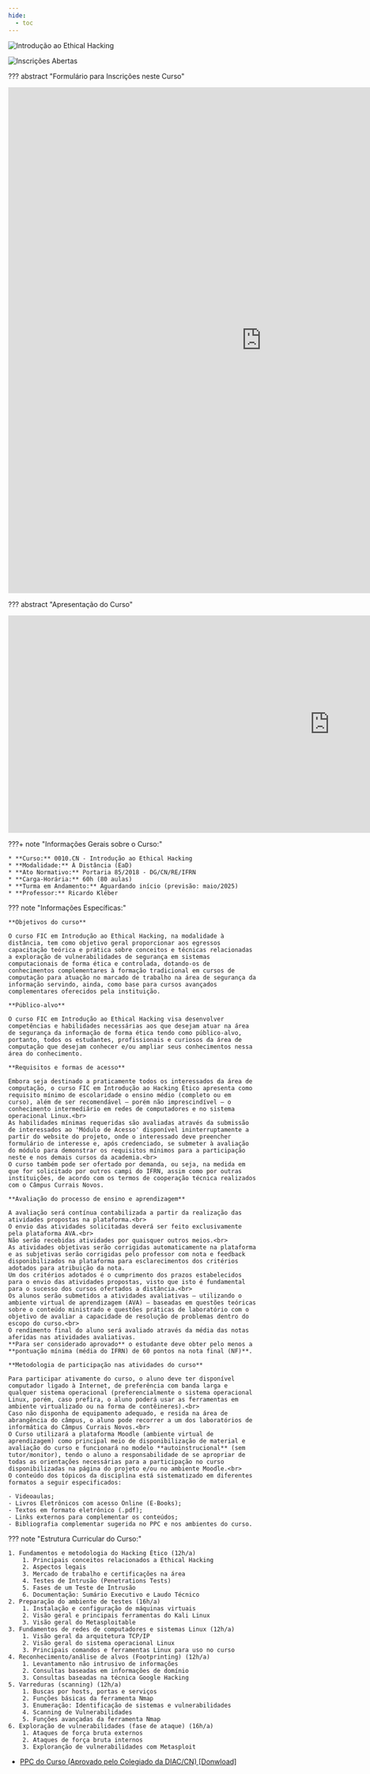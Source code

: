 ```yaml
---
hide:
  - toc
---
```

![Introdução ao Ethical Hacking](./assets/images/banner_ieh.png)

![Inscrições Abertas](./assets/images/aviso_ieh_ok.png)

??? abstract "Formulário para Inscrições neste Curso"
    <div class="video-wrapper">
      <iframe src="https://forms.gle/ABmYQhrrAfhGchqs7" width="1024" height="1024" frameborder="0" marginheight="0" marginwidth="0">Carregando…</iframe>
    </div>

??? abstract "Apresentação do Curso"
    <div class="video-wrapper">
        <iframe src="https://docs.google.com/presentation/d/e/2PACX-1vTBNjUqtbfZxP04kZPBfqsQP0irI7fz8_g8BqfX7CnOKhyfir2XWVfGm0WjRv5Vq8mhbn7dxW_gpgGf/pubembed?start=false&loop=false&delayms=3000" frameborder="0" width="1300" height="440" allowfullscreen="true" mozallowfullscreen="true" webkitallowfullscreen="true"></iframe>
    </div>

???+ note "Informações Gerais sobre o Curso:"

    * **Curso:** 0010.CN - Introdução ao Ethical Hacking
    * **Modalidade:** À Distância (EaD)
    * **Ato Normativo:** Portaria 85/2018 - DG/CN/RE/IFRN
    * **Carga-Horária:** 60h (80 aulas)
    * **Turma em Andamento:** Aguardando início (previsão: maio/2025)
    * **Professor:** Ricardo Kléber

??? note "Informações Específicas:"

    **Objetivos do curso**

    O curso FIC em Introdução ao Ethical Hacking, na modalidade à distância, tem como objetivo geral proporcionar aos egressos capacitação teórica e prática sobre conceitos e técnicas relacionadas a exploração de vulnerabilidades de segurança em sistemas computacionais de forma ética e controlada, dotando-os de conhecimentos complementares à formação tradicional em cursos de computação para atuação no marcado de trabalho na área de segurança da informação servindo, ainda, como base para cursos avançados complementares oferecidos pela instituição.

    **Público-alvo**

    O curso FIC em Introdução ao Ethical Hacking visa desenvolver competências e habilidades necessárias aos que desejam atuar na área de segurança da informação de forma ética tendo como público-alvo, portanto, todos os estudantes, profissionais e curiosos da área de computação que desejam conhecer e/ou ampliar seus conhecimentos nessa área do conhecimento. 

    **Requisitos e formas de acesso**

    Embora seja destinado a praticamente todos os interessados da área de computação, o curso FIC em Introdução ao Hacking Ético apresenta como requisito mínimo de escolaridade o ensino médio (completo ou em curso), além de ser recomendável – porém não imprescindível – o conhecimento intermediário em redes de computadores e no sistema operacional Linux.<br>
    As habilidades mínimas requeridas são avaliadas através da submissão de interessados ao 'Módulo de Acesso' disponível ininterruptamente a partir do website do projeto, onde o interessado deve preencher formulário de interesse e, após credenciado, se submeter à avaliação do módulo para demonstrar os requisitos mínimos para a participação neste e nos demais cursos da academia.<br>
    O curso também pode ser ofertado por demanda, ou seja, na medida em que for solicitado por outros campi do IFRN, assim como por outras instituições, de acordo com os termos de cooperação técnica realizados com o Câmpus Currais Novos.

    **Avaliação do processo de ensino e aprendizagem**

    A avaliação será contínua contabilizada a partir da realização das atividades propostas na plataforma.<br>
    O envio das atividades solicitadas deverá ser feito exclusivamente pela plataforma AVA.<br>
    Não serão recebidas atividades por quaisquer outros meios.<br>
    As atividades objetivas serão corrigidas automaticamente na plataforma e as subjetivas serão corrigidas pelo professor com nota e feedback disponibilizados na plataforma para esclarecimentos dos critérios adotados para atribuição da nota.
    Um dos critérios adotados é o cumprimento dos prazos estabelecidos para o envio das atividades propostas, visto que isto é fundamental para o sucesso dos cursos ofertados a distância.<br>
    Os alunos serão submetidos a atividades avaliativas – utilizando o ambiente virtual de aprendizagem (AVA) – baseadas em questões teóricas sobre o conteúdo ministrado e questões práticas de laboratório com o objetivo de avaliar a capacidade de resolução de problemas dentro do escopo do curso.<br>
    O rendimento final do aluno será avaliado através da média das notas aferidas nas atividades avaliativas.
    **Para ser considerado aprovado** o estudante deve obter pelo menos a **pontuação mínima (média do IFRN) de 60 pontos na nota final (NF)**.

    **Metodologia de participação nas atividades do curso**

    Para participar ativamente do curso, o aluno deve ter disponível computador ligado à Internet, de preferência com banda larga e qualquer sistema operacional (preferencialmente o sistema operacional Linux, porém, caso prefira, o aluno poderá usar as ferramentas em ambiente virtualizado ou na forma de contêineres).<br>
    Caso não disponha de equipamento adequado, e resida na área de abrangência do câmpus, o aluno pode recorrer a um dos laboratórios de informática do Câmpus Currais Novos.<br>
    O Curso utilizará a plataforma Moodle (ambiente virtual de aprendizagem) como principal meio de disponibilização de material e avaliação do curso e funcionará no modelo **autoinstrucional** (sem tutor/monitor), tendo o aluno a responsabilidade de se apropriar de todas as orientações necessárias para a participação no curso disponibilizadas na página do projeto e/ou no ambiente Moodle.<br>
    O conteúdo dos tópicos da disciplina está sistematizado em diferentes formatos a seguir especificados:

    - Videoaulas;
    - Livros Eletrônicos com acesso Online (E-Books);
    - Textos em formato eletrônico (.pdf);
    - Links externos para complementar os conteúdos;
    - Bibliografia complementar sugerida no PPC e nos ambientes do curso.

??? note "Estrutura Curricular do Curso:"

    1. Fundamentos e metodologia do Hacking Ético (12h/a)
        1. Principais conceitos relacionados a Ethical Hacking
        2. Aspectos legais
        3. Mercado de trabalho e certificações na área
        4. Testes de Intrusão (Penetrations Tests)
        5. Fases de um Teste de Intrusão
        6. Documentação: Sumário Executivo e Laudo Técnico
    2. Preparação do ambiente de testes (16h/a)
        1. Instalação e configuração de máquinas virtuais
        2. Visão geral e principais ferramentas do Kali Linux
        3. Visão geral do Metasploitable
    3. Fundamentos de redes de computadores e sistemas Linux (12h/a)
        1. Visão geral da arquitetura TCP/IP
        2. Visão geral do sistema operacional Linux
        3. Principais comandos e ferramentas Linux para uso no curso
    4. Reconhecimento/análise de alvos (Footprinting) (12h/a)
        1. Levantamento não intrusivo de informações
        2. Consultas baseadas em informações de domínio
        3. Consultas baseadas na técnica Google Hacking
    5. Varreduras (scanning) (12h/a)
        1. Buscas por hosts, portas e serviços
        2. Funções básicas da ferramenta Nmap
        3. Enumeração: Identificação de sistemas e vulnerabilidades
        4. Scanning de Vulnerabilidades
        5. Funções avançadas da ferramenta Nmap
    6. Exploração de vulnerabilidades (fase de ataque) (16h/a)
        1. Ataques de força bruta externos
        2. Ataques de força bruta internos
        3. Exploranção de vulnerabilidades com Metasploit

- <a href="../assets/arquivos/Introdução_ao_Ethical_Hacking_na_modalidade_à_distância.pdf" target="_blank">PPC do Curso (Aprovado pelo Colegiado da DIAC/CN) [Donwload]</a>

